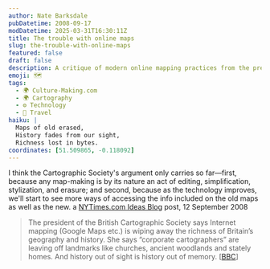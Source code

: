 ```yaml
---
author: Nate Barksdale
pubDatetime: 2008-09-17
modDatetime: 2025-03-31T16:30:11Z
title: The trouble with online maps
slug: the-trouble-with-online-maps
featured: false
draft: false
description: A critique of modern online mapping practices from the president of the British Cartographic Society highlights the loss of geographical richness. "Corporate cartographers... are leaving off landmarks like churches, ancient woodlands and stately homes."
emoji: 🗺️
tags:
  - 🌍 Culture-Making.com
  - 🌍 Cartography
  - ⚙️ Technology
  - 📍 Travel
haiku: |
  Maps of old erased,  
  History fades from our sight,  
  Richness lost in bytes.
coordinates: [51.509865, -0.118092]
---
```


I think the Cartographic Society's argument only carries so far—first, because any map-making is by its nature an act of editing, simplification, stylization, and erasure; and second, because as the technology improves, we'll start to see more ways of accessing the info included on the old maps as well as the new. a [NYTimes.com Ideas Blog](http://ideas.blogs.nytimes.com/2008/09/12/the-trouble-with-online-maps/) post, 12 September 2008

> The president of the British Cartographic Society says Internet mapping (Google Maps etc.) is wiping away the richness of Britain’s geography and history. She says “corporate cartographers” are leaving off landmarks like churches, ancient woodlands and stately homes. And history out of sight is history out of memory. [[BBC](http://news.bbc.co.uk/2/hi/uk_news/7586789.stm)]
